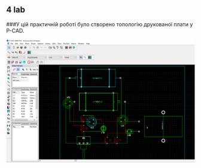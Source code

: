 ## 4 lab

###У цій практичній роботі було створено топологію друкованої плати у P-CAD.

![Sample player](pictures/Screenshot_3.png)

